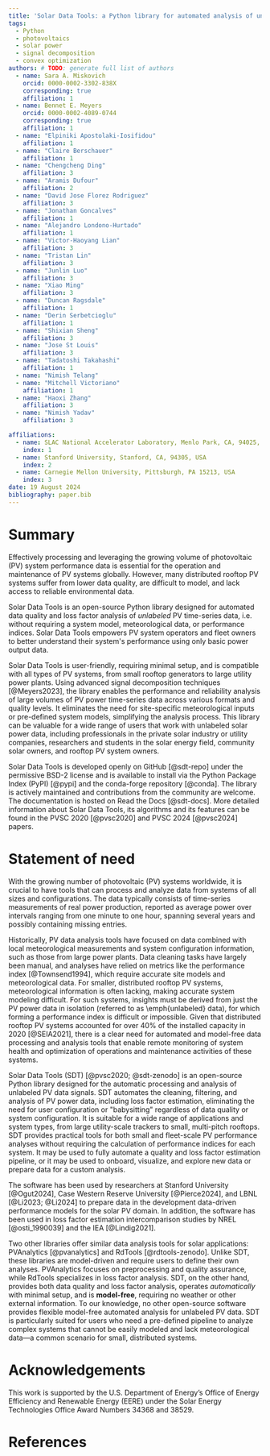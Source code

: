 ```yaml
---
title: 'Solar Data Tools: a Python library for automated analysis of unlabeled PV data'
tags:
  - Python
  - photovoltaics
  - solar power
  - signal decomposition
  - convex optimization
authors: # TODO: generate full list of authors
  - name: Sara A. Miskovich
    orcid: 0000-0002-3302-838X
    corresponding: true
    affiliation: 1
  - name: Bennet E. Meyers
    orcid: 0000-0002-4089-0744
    corresponding: true
    affiliation: 1
  - name: "Elpiniki Apostolaki-Iosifidou"
    affiliation: 1
  - name: "Claire Berschauer"
    affiliation: 1
  - name: "Chengcheng Ding"
    affiliation: 3
  - name: "Aramis Dufour"
    affiliation: 2
  - name: "David Jose Florez Rodriguez"
    affiliation: 3
  - name: "Jonathan Goncalves"
    affiliation: 1
  - name: "Alejandro Londono-Hurtado"
    affiliation: 1
  - name: "Victor-Haoyang Lian"
    affiliation: 3
  - name: "Tristan Lin"
    affiliation: 3
  - name: "Junlin Luo"
    affiliation: 3
  - name: "Xiao Ming"
    affiliation: 3
  - name: "Duncan Ragsdale"
    affiliation: 1
  - name: "Derin Serbetcioglu"
    affiliation: 1
  - name: "Shixian Sheng"
    affiliation: 3
  - name: "Jose St Louis"
    affiliation: 3
  - name: "Tadatoshi Takahashi"
    affiliation: 1
  - name: "Nimish Telang"
  - name: "Mitchell Victoriano"
    affiliation: 1
  - name: "Haoxi Zhang"
    affiliation: 3
  - name: "Nimish Yadav"
    affiliation: 3

affiliations:
  - name: SLAC National Accelerator Laboratory, Menlo Park, CA, 94025, USA
    index: 1
  - name: Stanford University, Stanford, CA, 94305, USA
    index: 2
  - name: Carnegie Mellon University, Pittsburgh, PA 15213, USA
    index: 3
date: 19 August 2024
bibliography: paper.bib
---
```


# Summary

[//]: # (high level summary, for non expert audience)

Effectively processing and leveraging the growing volume of photovoltaic (PV) system performance data is essential for
the operation and maintenance of PV systems globally. However, many distributed rooftop PV systems suffer from lower
data quality, are difficult to model, and lack access to reliable environmental data.

Solar Data Tools is an open-source Python library designed for automated data quality and loss factor
analysis of _unlabeled_ PV time-series data, i.e. without requiring a system model, meteorological
data, or performance indices. Solar Data Tools empowers PV system operators and fleet
owners to better understand their system's performance using only basic power output data.

Solar Data Tools is user-friendly, requiring minimal setup, and is compatible with all types of PV systems, from small
rooftop generators to large utility power plants. Using
advanced signal decomposition techniques [@Meyers2023], the library enables the performance and reliability analysis of large
volumes of PV power time-series data across various formats and quality levels. It eliminates the need for site-specific
meteorological inputs or pre-defined system models, simplifying the analysis process.  This library can be valuable
for a wide range of users that work with unlabeled solar power data, including
professionals in the private solar industry or utility companies, researchers and students in the solar energy field,
community solar owners, and rooftop PV system owners.

Solar Data Tools is developed openly on GitHub [@sdt-repo] under the permissive BSD-2 license and is available to
install via the Python Package Index (PyPI) [@pypi] and the conda-forge repository [@conda]. The library is actively
maintained and contributions
from the community are welcome. The documentation is hosted on Read the Docs [@sdt-docs]. More detailed information
about Solar Data Tools, its algorithms and
its features can be found in the PVSC 2020 [@pvsc2020] and PVSC 2024 [@pvsc2024] papers.

# Statement of need

With the growing number of photovoltaic (PV) systems worldwide,
it is crucial to have tools that can process and analyze data
from systems of all sizes and configurations. The data
typically consists of time-series measurements of real
power production, reported as average power over intervals ranging from
one minute to one hour, spanning several years and possibly
containing missing entries.

Historically, PV data analysis tools have focused on data combined
with local meteorological measurements and system configuration
information, such as those from large power plants. Data cleaning tasks
have largely been manual, and analyses have relied on metrics like the
performance index [@Townsend1994], which require accurate site models and
meteorological data. For smaller, distributed rooftop PV systems,
meteorological information is often lacking, making accurate system
modeling difficult. For such systems, insights must be derived from just
the PV power data in isolation (referred to as \emph{unlabeled} data),
for which forming a performance index is difficult or impossible. Given
that distributed rooftop PV systems accounted for over 40\% of the
installed capacity in 2020 [@SEIA2021], there is a clear need for
automated and model-free data processing and analysis tools that
enable remote monitoring of system health and optimization of operations
and maintenance activities of these systems.

[//]: #
Solar Data Tools (SDT) [@pvsc2020; @sdt-zenodo] is an open-source Python
library designed for the automatic processing and analysis of unlabeled PV
data signals. SDT automates the cleaning, filtering, and analysis of PV power
data, including loss factor estimation, eliminating the need for user
configuration or "babysitting" regardless of data quality or system
configuration. It is suitable for a wide range of applications and system types, from large
utility-scale trackers to small, multi-pitch rooftops. SDT provides practical
tools for both small and fleet-scale PV performance analyses without
requiring the calculation of performance indices for each system. It may be used to fully automate a
quality and loss factor estimation pipeline, or it may be used to onboard, visualize, and explore new
data or prepare data for a custom analysis.

The software has been used by researchers at Stanford University [@Ogut2024], Case Western Reserve University [@Pierce2024],
and LBNL [@Li2023; @Li2024] to prepare data in the development data-driven performance models for the solar PV domain.
In addition, the software has been used in loss factor estimation intercomparison studies by NREL [@osti_1990039] and the IEA [@Lindig2021].

Two other libraries offer similar data analysis tools for solar applications:
PVAnalytics [@pvanalytics] and RdTools [@rdtools-zenodo]. Unlike SDT,
these libraries are model-driven and require users to define their own analyses.
PVAnalytics focuses on preprocessing and quality assurance, while RdTools specializes in
loss factor analysis. SDT, on the other hand, provides both data quality and
loss factor analysis, operates _automatically_ with minimal setup, and is
**model-free**, requiring no weather or other external information. To our knowledge, no other open-source software
provides flexible model-free automated analysis for unlabeled PV data.
SDT is particularly suited for users who need a pre-defined pipeline to analyze
complex systems that cannot be easily modeled and lack meteorological data—a
common scenario for small, distributed systems.



# Acknowledgements

This work is supported by the U.S. Department of Energy’s Office of
Energy Efficiency and Renewable Energy (EERE) under the Solar Energy
Technologies Office Award Numbers 34368 and 38529.

# References
